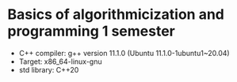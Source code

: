 # Basics of algorithmicization and programming 1 semester

- C++ compiler: g++ version 11.1.0 (Ubuntu 11.1.0-1ubuntu1~20.04)
- Target: x86_64-linux-gnu
- std library: C++20
